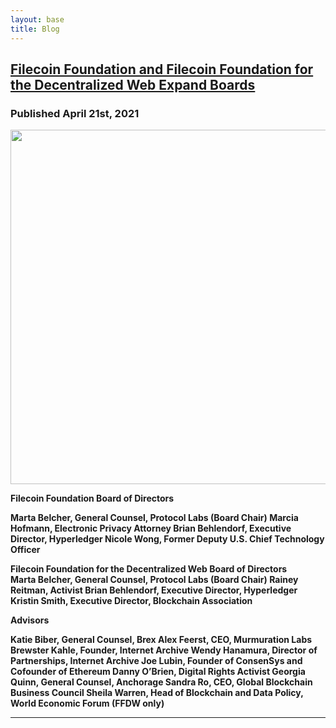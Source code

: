 ```yaml
---
layout: base
title: Blog
---
```


##  <a href="https://filecoinfoundation.medium.com/filecoin-foundation-board-of-directors-ed13da68c66a">Filecoin Foundation and Filecoin Foundation for the Decentralized Web Expand Boards</a> 
### Published April 21st, 2021 

<img src="https://miro.medium.com/max/1400/1*keqUQILr3JvS6nQ_e7nAQQ.png" style="width:1079px;height:567px;">

<b> Filecoin Foundation Board of Directors</br>

Marta Belcher, General Counsel, Protocol Labs (Board Chair)
Marcia Hofmann, Electronic Privacy Attorney
Brian Behlendorf, Executive Director, Hyperledger
Nicole Wong, Former Deputy U.S. Chief Technology Officer

<b> Filecoin Foundation for the Decentralized Web Board of Directors </br>
Marta Belcher, General Counsel, Protocol Labs (Board Chair)
Rainey Reitman, Activist
Brian Behlendorf, Executive Director, Hyperledger
Kristin Smith, Executive Director, Blockchain Association

<b> Advisors </br>

Katie Biber, General Counsel, Brex
Alex Feerst, CEO, Murmuration Labs
Brewster Kahle, Founder, Internet Archive
Wendy Hanamura, Director of Partnerships, Internet Archive
Joe Lubin, Founder of ConsenSys and Cofounder of Ethereum
Danny O’Brien, Digital Rights Activist
Georgia Quinn, General Counsel, Anchorage
Sandra Ro, CEO, Global Blockchain Business Council
Sheila Warren, Head of Blockchain and Data Policy, World Economic Forum (FFDW only)

***




